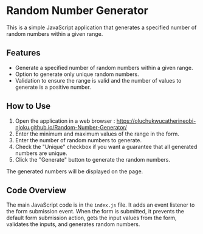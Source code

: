 # Random Number Generator

This is a simple JavaScript application that generates a specified number of random numbers within a given range.

## Features

- Generate a specified number of random numbers within a given range.
- Option to generate only unique random numbers.
- Validation to ensure the range is valid and the number of values to generate is a positive number.

## How to Use

1. Open the application in a web browser : https://oluchukwucatherineobi-njoku.github.io/Random-Number-Generator/
2. Enter the minimum and maximum values of the range in the form.
3. Enter the number of random numbers to generate.
4. Check the "Unique" checkbox if you want a guarantee that all generated numbers are unique.
5. Click the "Generate" button to generate the random numbers.

The generated numbers will be displayed on the page.

## Code Overview

The main JavaScript code is in the `index.js` file. 
It adds an event listener to the form submission event. 
When the form is submitted, it prevents the default form submission action, 
gets the input values from the form, validates the inputs, and generates random numbers.
